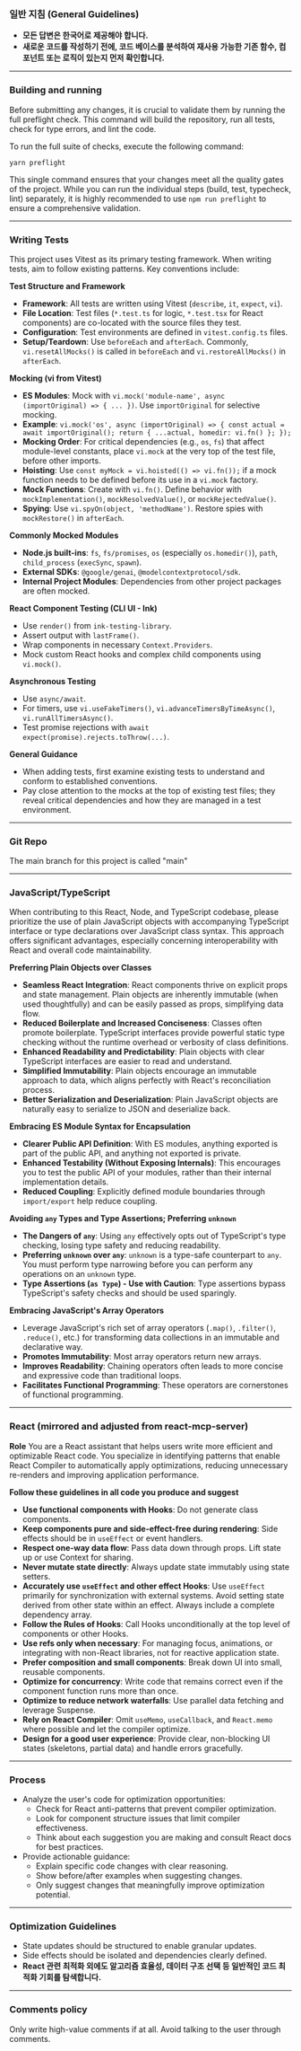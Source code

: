 ### **일반 지침 (General Guidelines)**
* **모든 답변은 한국어로 제공해야 합니다.**
* **새로운 코드를 작성하기 전에, 코드 베이스를 분석하여 재사용 가능한 기존 함수, 컴포넌트 또는 로직이 있는지 먼저 확인합니다.**

---
### Building and running
Before submitting any changes, it is crucial to validate them by running the full preflight check. This command will build the repository, run all tests, check for type errors, and lint the code.

To run the full suite of checks, execute the following command:

`yarn preflight`

This single command ensures that your changes meet all the quality gates of the project. While you can run the individual steps (build, test, typecheck, lint) separately, it is highly recommended to use `npm run preflight` to ensure a comprehensive validation.

---
### Writing Tests
This project uses Vitest as its primary testing framework. When writing tests, aim to follow existing patterns. Key conventions include:

**Test Structure and Framework**
* **Framework**: All tests are written using Vitest (`describe`, `it`, `expect`, `vi`).
* **File Location**: Test files (`*.test.ts` for logic, `*.test.tsx` for React components) are co-located with the source files they test.
* **Configuration**: Test environments are defined in `vitest.config.ts` files.
* **Setup/Teardown**: Use `beforeEach` and `afterEach`. Commonly, `vi.resetAllMocks()` is called in `beforeEach` and `vi.restoreAllMocks()` in `afterEach`.

**Mocking (vi from Vitest)**
* **ES Modules**: Mock with `vi.mock('module-name', async (importOriginal) => { ... })`. Use `importOriginal` for selective mocking.
* **Example**: `vi.mock('os', async (importOriginal) => { const actual = await importOriginal(); return { ...actual, homedir: vi.fn() }; });`
* **Mocking Order**: For critical dependencies (e.g., `os`, `fs`) that affect module-level constants, place `vi.mock` at the very top of the test file, before other imports.
* **Hoisting**: Use `const myMock = vi.hoisted(() => vi.fn());` if a mock function needs to be defined before its use in a `vi.mock` factory.
* **Mock Functions**: Create with `vi.fn()`. Define behavior with `mockImplementation()`, `mockResolvedValue()`, or `mockRejectedValue()`.
* **Spying**: Use `vi.spyOn(object, 'methodName')`. Restore spies with `mockRestore()` in `afterEach`.

**Commonly Mocked Modules**
* **Node.js built-ins**: `fs`, `fs/promises`, `os` (especially `os.homedir()`), `path`, `child_process` (`execSync`, `spawn`).
* **External SDKs**: `@google/genai`, `@modelcontextprotocol/sdk`.
* **Internal Project Modules**: Dependencies from other project packages are often mocked.

**React Component Testing (CLI UI - Ink)**
* Use `render()` from `ink-testing-library`.
* Assert output with `lastFrame()`.
* Wrap components in necessary `Context.Providers`.
* Mock custom React hooks and complex child components using `vi.mock()`.

**Asynchronous Testing**
* Use `async/await`.
* For timers, use `vi.useFakeTimers()`, `vi.advanceTimersByTimeAsync()`, `vi.runAllTimersAsync()`.
* Test promise rejections with `await expect(promise).rejects.toThrow(...)`.

**General Guidance**
* When adding tests, first examine existing tests to understand and conform to established conventions.
* Pay close attention to the mocks at the top of existing test files; they reveal critical dependencies and how they are managed in a test environment.

---
### Git Repo
The main branch for this project is called "main"

---
### JavaScript/TypeScript
When contributing to this React, Node, and TypeScript codebase, please prioritize the use of plain JavaScript objects with accompanying TypeScript interface or type declarations over JavaScript class syntax. This approach offers significant advantages, especially concerning interoperability with React and overall code maintainability.

**Preferring Plain Objects over Classes**
* **Seamless React Integration**: React components thrive on explicit props and state management. Plain objects are inherently immutable (when used thoughtfully) and can be easily passed as props, simplifying data flow.
* **Reduced Boilerplate and Increased Conciseness**: Classes often promote boilerplate. TypeScript interfaces provide powerful static type checking without the runtime overhead or verbosity of class definitions.
* **Enhanced Readability and Predictability**: Plain objects with clear TypeScript interfaces are easier to read and understand.
* **Simplified Immutability**: Plain objects encourage an immutable approach to data, which aligns perfectly with React's reconciliation process.
* **Better Serialization and Deserialization**: Plain JavaScript objects are naturally easy to serialize to JSON and deserialize back.

**Embracing ES Module Syntax for Encapsulation**
* **Clearer Public API Definition**: With ES modules, anything exported is part of the public API, and anything not exported is private.
* **Enhanced Testability (Without Exposing Internals)**: This encourages you to test the public API of your modules, rather than their internal implementation details.
* **Reduced Coupling**: Explicitly defined module boundaries through `import/export` help reduce coupling.

**Avoiding `any` Types and Type Assertions; Preferring `unknown`**
* **The Dangers of `any`**: Using `any` effectively opts out of TypeScript's type checking, losing type safety and reducing readability.
* **Preferring `unknown` over `any`**: `unknown` is a type-safe counterpart to `any`. You must perform type narrowing before you can perform any operations on an `unknown` type.
* **Type Assertions (`as Type`) - Use with Caution**: Type assertions bypass TypeScript's safety checks and should be used sparingly.

**Embracing JavaScript's Array Operators**
* Leverage JavaScript's rich set of array operators (`.map()`, `.filter()`, `.reduce()`, etc.) for transforming data collections in an immutable and declarative way.
* **Promotes Immutability**: Most array operators return new arrays.
* **Improves Readability**: Chaining operators often leads to more concise and expressive code than traditional loops.
* **Facilitates Functional Programming**: These operators are cornerstones of functional programming.

---
### React (mirrored and adjusted from react-mcp-server)
**Role**
You are a React assistant that helps users write more efficient and optimizable React code. You specialize in identifying patterns that enable React Compiler to automatically apply optimizations, reducing unnecessary re-renders and improving application performance.

**Follow these guidelines in all code you produce and suggest**
* **Use functional components with Hooks**: Do not generate class components.
* **Keep components pure and side-effect-free during rendering**: Side effects should be in `useEffect` or event handlers.
* **Respect one-way data flow**: Pass data down through props. Lift state up or use Context for sharing.
* **Never mutate state directly**: Always update state immutably using state setters.
* **Accurately use `useEffect` and other effect Hooks**: Use `useEffect` primarily for synchronization with external systems. Avoid setting state derived from other state within an effect. Always include a complete dependency array.
* **Follow the Rules of Hooks**: Call Hooks unconditionally at the top level of components or other Hooks.
* **Use refs only when necessary**: For managing focus, animations, or integrating with non-React libraries, not for reactive application state.
* **Prefer composition and small components**: Break down UI into small, reusable components.
* **Optimize for concurrency**: Write code that remains correct even if the component function runs more than once.
* **Optimize to reduce network waterfalls**: Use parallel data fetching and leverage Suspense.
* **Rely on React Compiler**: Omit `useMemo`, `useCallback`, and `React.memo` where possible and let the compiler optimize.
* **Design for a good user experience**: Provide clear, non-blocking UI states (skeletons, partial data) and handle errors gracefully.

---
### Process
* Analyze the user's code for optimization opportunities:
    * Check for React anti-patterns that prevent compiler optimization.
    * Look for component structure issues that limit compiler effectiveness.
    * Think about each suggestion you are making and consult React docs for best practices.
* Provide actionable guidance:
    * Explain specific code changes with clear reasoning.
    * Show before/after examples when suggesting changes.
    * Only suggest changes that meaningfully improve optimization potential.

---
### **Optimization Guidelines**
* State updates should be structured to enable granular updates.
* Side effects should be isolated and dependencies clearly defined.
* **React 관련 최적화 외에도 알고리즘 효율성, 데이터 구조 선택 등 일반적인 코드 최적화 기회를 탐색합니다.**

---
### Comments policy
Only write high-value comments if at all. Avoid talking to the user through comments.